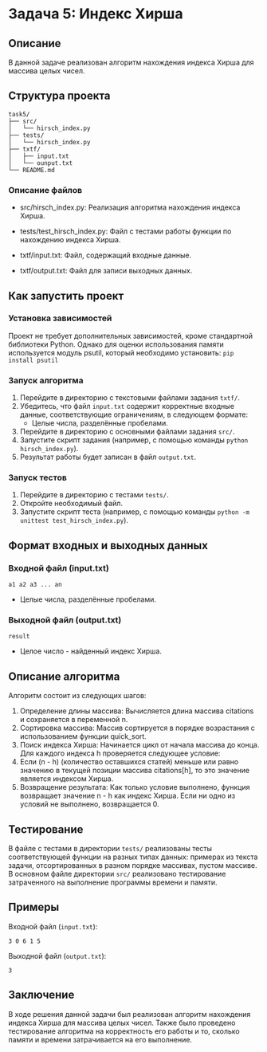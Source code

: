 # Задача 5: Индекс Хирша

## Описание

В данной задаче реализован алгоритм нахождения индекса Хирша для массива целых чисел.

## Структура проекта
```
task5/
├── src/
│   └── hirsch_index.py
├── tests/
│   └── hirsch_index.py
├── txtf/
│   ├── input.txt
│   └── ounput.txt
└── README.md
```

### Описание файлов
- src/hirsch_index.py: Реализация алгоритма нахождения индекса Хирша.


- tests/test_hirsch_index.py: Файл с тестами работы функции по нахождению индекса Хирша.


- txtf/input.txt: Файл, содержащий входные данные.
- txtf/output.txt: Файл для записи выходных данных.

## Как запустить проект

### Установка зависимостей

Проект не требует дополнительных зависимостей, кроме стандартной библиотеки Python. Однако для оценки использования памяти используется модуль psutil, который необходимо установить:
`pip install psutil`

### Запуск алгоритма 

1. Перейдите в директорию с текстовыми файлами задания `txtf/`.
2. Убедитесь, что файл `input.txt` содержит корректные входные данные, соответствующие ограничениям, в следующем формате:
   - Целые числа, разделённые пробелами.
3. Перейдите в директорию с основными файлами задания `src/`.
4. Запустите скрипт задания (например, с помощью команды `python hirsch_index.py`).
5. Результат работы будет записан в файл `output.txt`.

### Запуск тестов

1. Перейдите в директорию с тестами `tests/`.
2. Откройте необходимый файл. 
3. Запустите скрипт теста (например, с помощью команды `python -m unittest test_hirsch_index.py`).

## Формат входных и выходных данных

### Входной файл (input.txt)
```
a1 a2 a3 ... an
```
- Целые числа, разделённые пробелами.

### Выходной файл (output.txt)

```
result
```
- Целое число - найденный индекс Хирша.

## Описание алгоритма

Алгоритм состоит из следующих шагов:
1. Определение длины массива: Вычисляется длина массива citations и сохраняется в переменной n.
2. Сортировка массива: Массив сортируется в порядке возрастания с использованием функции quick_sort.
3. Поиск индекса Хирша: Начинается цикл от начала массива до конца. Для каждого индекса h проверяется следующее условие:
4. Если (n - h) (количество оставшихся статей) меньше или равно значению в текущей позиции массива citations[h], то это значение является индексом Хирша.
5. Возвращение результата: Как только условие выполнено, функция возвращает значение n - h как индекс Хирша. Если ни одно из условий не выполнено, возвращается 0.

## Тестирование

В файле с тестами в директории `tests/` реализованы тесты соответствующей функции на разных типах данных: примерах из текста задачи, отсортированных в разном порядке массивах, пустом массиве.
В основном файле  директории `src/` реализовано тестирование затраченного на выполнение программы времени и памяти.

## Примеры

Входной файл (`input.txt`):
```
3 0 6 1 5
```
Выходной файл (`output.txt`):

```
3
```

## Заключение

В ходе решения данной задачи был реализован алгоритм нахождения индекса Хирша для массива целых чисел. Также было проведено тестирование алгоритма на корректность его работы и то, сколько памяти и времени затрачивается на его выполнение. 
